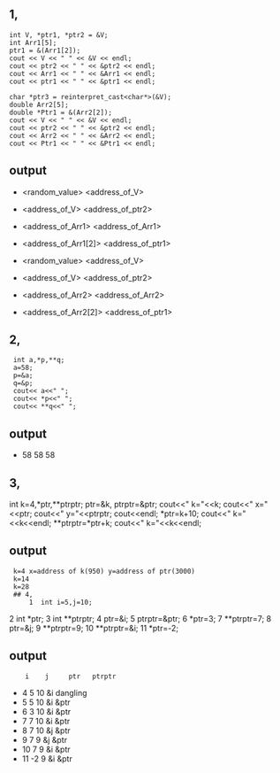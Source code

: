 ## 1,
    int V, *ptr1, *ptr2 = &V;
    int Arr1[5];
    ptr1 = &(Arr1[2]);
    cout << V << " " << &V << endl;
    cout << ptr2 << " " << &ptr2 << endl;
    cout << Arr1 << " " << &Arr1 << endl;
    cout << ptr1 << " " << &ptr1 << endl;
    
    char *ptr3 = reinterpret_cast<char*>(&V);
    double Arr2[5];
    double *Ptr1 = &(Arr2[2]); 
    cout << V << " " << &V << endl;
    cout << ptr2 << " " << &ptr2 << endl;
    cout << Arr2 << " " << &Arr2 << endl; 
    cout << Ptr1 << " " << &Ptr1 << endl; 
## output
 - <random_value> <address_of_V>
 - <address_of_V> <address_of_ptr2>
 - <address_of_Arr1> <address_of_Arr1>
 - <address_of_Arr1[2]> <address_of_ptr1>

- <random_value> <address_of_V>
- <address_of_V> <address_of_ptr2>
- <address_of_Arr2> <address_of_Arr2>
- <address_of_Arr2[2]> <address_of_ptr1>

## 2,
     int a,*p,**q;
     a=58;
     p=&a;
     q=&p;
     cout<< a<<" ";
     cout<< *p<<" ";
     cout<< **q<<" ";
## output
- 58 58 58
## 3,
  int k=4,*ptr,**ptrptr;
  ptr=&k, ptrptr=&ptr;
  cout<<" k="<<k;
  cout<<" x="<<ptr;
  cout<<" y="<<ptrptr;
  cout<<endl;
     *ptr=k+10;
     cout<<" k="<<k<<endl;
     **ptrptr=*ptr+k;
     cout<<" k="<<k<<endl;
   ## output
     k=4 x=address of k(950) y=address of ptr(3000)
     k=14
     k=28
     ## 4,
         1  int i=5,j=10;
   2  int *ptr;
   3  int **ptrptr;
   4  ptr=&i;
   5  ptrptr=&ptr;
   6  *ptr=3;
   7  **ptrptr=7;
   8  ptr=&j;
   9  **ptrptr=9;
   10 **ptrptr=&i;
   11 *ptr=-2;
 ## output
        i    j     ptr   ptrptr
  - 4   5    10    &i    dangling
  - 5   5    10    &i    &ptr
  - 6   3    10    &i    &ptr
  - 7   7    10    &i    &ptr
  - 8   7    10    &j    &ptr
  - 9   7    9     &j    &ptr
  - 10  7    9     &i    &ptr
  - 11 -2    9     &i    &ptr

